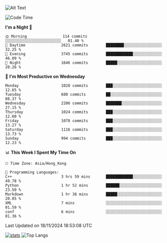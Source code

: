 ![Alt Text](https://media.tenor.com/3Gehha8RO-sAAAAC/goose-dance.gif)

<!--START_SECTION:waka-->
![Code Time](http://img.shields.io/badge/Code%20Time-350%20hrs%2045%20mins-blue)

**I'm a Night 🦉** 

```text
🌞 Morning                114 commits         ░░░░░░░░░░░░░░░░░░░░░░░░░   01.40 % 
🌆 Daytime                2621 commits        ████████░░░░░░░░░░░░░░░░░   32.25 % 
🌃 Evening                3745 commits        ████████████░░░░░░░░░░░░░   46.09 % 
🌙 Night                  1646 commits        █████░░░░░░░░░░░░░░░░░░░░   20.26 % 
```
📅 **I'm Most Productive on Wednesday** 

```text
Monday                   1028 commits        ███░░░░░░░░░░░░░░░░░░░░░░   12.65 % 
Tuesday                  680 commits         ██░░░░░░░░░░░░░░░░░░░░░░░   08.37 % 
Wednesday                2206 commits        ███████░░░░░░░░░░░░░░░░░░   27.15 % 
Thursday                 1024 commits        ███░░░░░░░░░░░░░░░░░░░░░░   12.60 % 
Friday                   1078 commits        ███░░░░░░░░░░░░░░░░░░░░░░   13.27 % 
Saturday                 1116 commits        ███░░░░░░░░░░░░░░░░░░░░░░   13.73 % 
Sunday                   994 commits         ███░░░░░░░░░░░░░░░░░░░░░░   12.23 % 
```


📊 **This Week I Spent My Time On** 

```text
🕑︎ Time Zone: Asia/Hong_Kong

💬 Programming Languages: 
C++                      3 hrs 59 mins       ████████████░░░░░░░░░░░░░   49.78 % 
Python                   1 hr 52 mins        ██████░░░░░░░░░░░░░░░░░░░   23.50 % 
Markdown                 1 hr 36 mins        █████░░░░░░░░░░░░░░░░░░░░   20.05 % 
XML                      7 mins              ░░░░░░░░░░░░░░░░░░░░░░░░░   01.59 % 
conf                     6 mins              ░░░░░░░░░░░░░░░░░░░░░░░░░   01.36 % 
```


 Last Updated on 18/11/2024 18:53:08 UTC
<!--END_SECTION:waka-->
[![stats](https://github-readme-stats-rose-phi.vercel.app/api?username=jxncted&count_private=true)](https://github.com/jxncted/github-readme-stats)
![Top Langs](https://github-readme-stats-rose-phi.vercel.app/api/top-langs/?username=jxncted\&layout=compact&hide=c,assembly,jupyter%20notebook)
